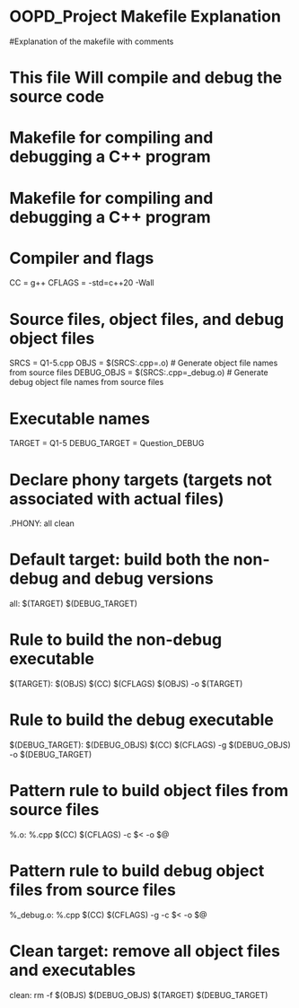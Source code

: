 # OOPD_Project Makefile Explanation
#Explanation of the makefile with comments
# This file Will compile and debug the source code 
# Makefile for compiling and debugging a C++ program

# Makefile for compiling and debugging a C++ program

# Compiler and flags
CC = g++
CFLAGS = -std=c++20 -Wall

# Source files, object files, and debug object files
SRCS = Q1-5.cpp
OBJS = $(SRCS:.cpp=.o)        # Generate object file names from source files
DEBUG_OBJS = $(SRCS:.cpp=_debug.o)  # Generate debug object file names from source files

# Executable names
TARGET = Q1-5
DEBUG_TARGET = Question_DEBUG

# Declare phony targets (targets not associated with actual files)
.PHONY: all clean

# Default target: build both the non-debug and debug versions
all: $(TARGET) $(DEBUG_TARGET)

# Rule to build the non-debug executable
$(TARGET): $(OBJS)
	$(CC) $(CFLAGS) $(OBJS) -o $(TARGET)

# Rule to build the debug executable
$(DEBUG_TARGET): $(DEBUG_OBJS)
	$(CC) $(CFLAGS) -g $(DEBUG_OBJS) -o $(DEBUG_TARGET)

# Pattern rule to build object files from source files
%.o: %.cpp
	$(CC) $(CFLAGS) -c $< -o $@

# Pattern rule to build debug object files from source files
%_debug.o: %.cpp
	$(CC) $(CFLAGS) -g -c $< -o $@

# Clean target: remove all object files and executables
clean:
	rm -f $(OBJS) $(DEBUG_OBJS) $(TARGET) $(DEBUG_TARGET)
